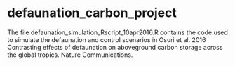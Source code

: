 # defaunation_carbon_project
The file defaunation_simulation_Rscript_10apr2016.R contains the code used to simulate the defaunation and control scenarios in Osuri et al. 2016 Contrasting effects of defaunation on aboveground carbon storage across the global tropics. Nature Communications.

